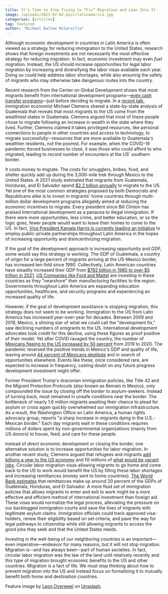 ```yaml
---
title: It’s Time to Stop Trying to “Fix” Migration and Lean Into It
image: /uploads/2023-02-02-post/latinamerica.jpg
categories: [articles]
tag: featured
author: "Michael Dalton McCarville"
---
```


Although economic development in countries in Latin America is often viewed as a strategy for reducing immigration to the United States, research shows that foreign investments are not necessarily the most effective strategy for reducing migration. In fact, economic investment may even *fuel* migration. Instead, the US should increase opportunities for legal labor migration by increasing and diversifying the labor visas available each year. Doing so could help address labor shortages, while also ensuring the safety of migrants who may otherwise take dangerous routes into the country. 

Recent research from the Center on Global Development shows that most migrants benefit from international development programs—<a href="https://www.cgdev.org/publication/do-cash-transfers-deter-migration">even cash transfer programs</a>—just before deciding to migrate. In a <a href="https://www.cgdev.org/event/labor-migration-and-development-central-america">recent talk</a>, immigration economist Michael Clemens shared a state-by-state analysis of Guatemala that reveals that most migrants to the US come from the wealthiest states in Guatemala. Clemens argued that most of these people chose to migrate following an increase in wealth in the state where they lived. Further, Clemens claimed it takes privileged resources, like personal connections to people in other countries and access to technology, to migrate successfully--resources that are more available to Guatemala's wealthier residents, not the poorest. For example, when the COVID-19 pandemic forced businesses to close, it was those who could afford to who migrated, leading to record number of encounters at the US' southern border. 

It costs money to migrate. The costs for smugglers, bribes, food, and shelter quickly add up during the 3,000-mile trek through Mexico to the United States. A 2021 study estimated that migrants from Guatemala, Honduras, and El Salvador spend <a href="https://www.migrationpolicy.org/sites/default/files/publications/mpi-wfp-mit_migration-motivations-costs_exec-sum-eng_final.pdf">$2.2 billion annually</a> to migrate to the US. Yet one of the most common strategies proposed by both Democrats and Republicans alike is to invest in migrants' home countries through multi-million dollar development programs allegeldy aimed at reducing the economic incentives to migrate. Every president since Bill Clinton has praised international development as a panacea to illegal immigration. If there were more opportunities, less crime, and better education, or so the logic goes, fewer people would want to leave their homes to come to the US. In fact, <a href="https://www.whitehouse.gov/briefing-room/statements-releases/2021/05/27/fact-sheet-vice-president-harris-launches-a-call-to-action-to-the-private-sector-to-deepen-investment-in-the-northern-triangle/">Vice President Kamala Harris is currently leading an initiative</a> to employ public-private partnerships throughout Latin America in the hopes of increasing opportunity and disincentivizing migration. 

If the goal of the development approach is increasing opportunity and GDP, some would say this strategy is working. The GDP of Guatemala, a country of origin for a large percent of migrants arriving at the US-Mexico border, has increased ten-fold since 1990. Collectively, Latin American countries have steadily increased their GDP from <a href="https://www.macrotrends.net/countries/LCN/latin-america-caribbean-/gdp-gross-domestic-product">$782 billion in 1980 to over $5 trillion in 2021</a>. <a href="https://www.forbes.com/sites/markfaithfull/2022/04/04/why-mexico-could-be-the-big-winner-in-pandemic-shift-to-nearshoring/?sh=120fcc002134">US Companies like Ford and Mattel</a> are investing in these countries as they "nearshore" their manufacturing facilities to the region. Governments throughout Latin America are expanding education opportunities, healthcare, and security programs and experiencing an increased quality of life. 

However, if the goal of development assistance is stopping migration, this strategy does not seem to be working. Immigration to the US from Latin America has increased year-over-year for decades. Between 2009 and 2019, Mexico, a shining star of what we could call the "development fix," saw declining numbers of emigrants to the US. International development advocates took credit for this decline, using these figures as proof positive of their model. Yet after COVID ravaged the country, the number of <a href="https://www.nytimes.com/2022/07/01/world/americas/migrants-mexico-texas.html?smid=nytcore-ios-share&referringSource=articleShare">Mexicans fleeing to the US increased by 50 percent</a> from 2019 to 2020. The pandemic reversed the positive trends in Mexico's GDP and quality of life, leaving around <a href="https://www.nytimes.com/2022/07/18/world/americas/mexico-economy-poverty.html">44 percent of Mexicans destitute</a> and in search of opportunities elsewhere. Events like these, once considered rare, are expected to increase in frequency, casting doubt on any future progress development investment might offer. 

Former President Trump's draconian immigration policies, like Title 42 and the Migrant Protection Protocols (also known as Remain in Mexico), only compounded the issue by closing off the border to asylum-seekers. Instead of turning back, most remained in unsafe conditions near the border. The bottleneck of nearly 1.6 million migrants awaiting their chance to plead for asylum or cross again quickly overwhelmed our immigration infrastructure. As a result, the Washington Office on Latin America, a human rights advocacy group, reports "a sharp increase in migrants dying in the U.S.-Mexican border." Each day migrants wait in these conditions requires millions of dollars spent by non-governmental organizations (mainly from US donors) to house, feed, and care for these people.

Instead of direct economic development or closing the border, one alternative solution is to increase opportunities for labor migration. In another recent study, Clemens argued that refugees and migrants <a href="https://www.cgdev.org/blog/what-did-america-lose-trumps-mass-exclusion-refugees-it-includes-billions-dollars-year">add billions a year to the US economy</a> and fill millions of <a href="https://www.axios.com/2021/11/03/immigration-jobs-employment-pandemic-labor-shortage">what would be vacant jobs</a>. Circular labor migration visas allowing migrants to go home and come back to the US to work would benefit the US by filling these labor shortages and increasing remittances (money sent to home countries). <a href="https://data.worldbank.org/indicator/BX.TRF.PWKR.DT.GD.ZS?locations=GT-HN-SV">The World Bank estimates</a> that remittances make up around 20 percent of the GDPs of Guatemala, Honduras, and El Salvador. A more fluid set of immigration policies that allows migrants to enter and exit to work might be a *more* effective and efficient method of international investment than foreign aid. These visas would normalize the legal process, alleviating the pressure on our backlogged immigration courts and save the lives of migrants with legitimate asylum claims. Immigration officials could track approved visa-holders, renew their eligibility based on set criteria, and pave the way for legal pathways to citizenship while still allowing migrants to access the good jobs they seek and that the United States needs. 

Investing in the well-being of our neighboring countries is an important—even imperative—endeavor for many reasons, but it will not stop migration. Migration is--and has always been--part of human societies. In fact, circular labor migration was the law of the land until relatively recently and this type of migration brought economic benefits to the US and other countries. Migration is a fact of life. We must stop thinking about how to prevent migration into the US and instead focus on formalizing it to mutually benefit both home and destination countries.

Feature image by <a href="https://unsplash.com/@leonoverweel?utm_source=unsplash&utm_medium=referral&utm_content=creditCopyText">Leon Overweel</a> on <a href="https://unsplash.com/photos/iYajrYkW0Vw?utm_source=unsplash&utm_medium=referral&utm_content=creditCopyText">Unsplash</a>.

